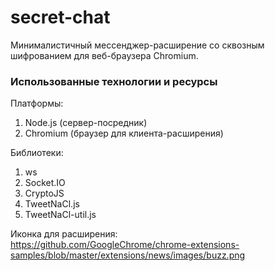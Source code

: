 # secret-chat
Минималистичный мессенджер-расширение со сквозным шифрованием для веб-браузера Chromium.

### Использованные технологии и ресурсы

Платформы:
1. Node.js (сервер-посредник)
2. Сhromium (браузер для клиента-расширения)

Библиотеки:
1. ws
2. Socket.IO
3. CryptoJS
4. TweetNaCl.js
5. TweetNaCl-util.js

Иконка для расширения:  
https://github.com/GoogleChrome/chrome-extensions-samples/blob/master/extensions/news/images/buzz.png
